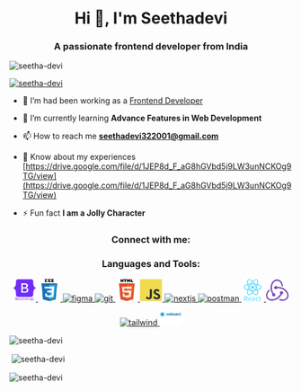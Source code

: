 <h1 align="center">Hi 👋, I'm Seethadevi</h1>
<h3 align="center">A passionate frontend developer from India</h3>

<p align="left"> <img src="https://komarev.com/ghpvc/?username=seetha-devi&label=Profile%20views&color=0e75b6&style=flat" alt="seetha-devi" /> </p>

<p align="left"> <a href="https://github.com/ryo-ma/github-profile-trophy"><img src="https://github-profile-trophy.vercel.app/?username=seetha-devi" alt="seetha-devi" /></a> </p>

- 🔭 I’m had been working as a [Frontend Developer](https://www.innovatefinance.com/)

- 🌱 I’m currently learning **Advance Features in Web Development**

- 📫 How to reach me **seethadevi322001@gmail.com**

- 📄 Know about my experiences [https://drive.google.com/file/d/1JEP8d_F_aG8hGVbd5j9LW3unNCKOg9TG/view](https://drive.google.com/file/d/1JEP8d_F_aG8hGVbd5j9LW3unNCKOg9TG/view)

- ⚡ Fun fact **I am a Jolly Character**

<h3 align="center">Connect with me:</h3>
<p align="center">
</p>

<h3 align="center">Languages and Tools:</h3>
<p align="center"> <a href="https://getbootstrap.com" target="_blank" rel="noreferrer"> <img src="https://raw.githubusercontent.com/devicons/devicon/master/icons/bootstrap/bootstrap-plain-wordmark.svg" alt="bootstrap" width="40" height="40"/> </a> <a href="https://www.w3schools.com/css/" target="_blank" rel="noreferrer"> <img src="https://raw.githubusercontent.com/devicons/devicon/master/icons/css3/css3-original-wordmark.svg" alt="css3" width="40" height="40"/> </a> <a href="https://www.figma.com/" target="_blank" rel="noreferrer"> <img src="https://www.vectorlogo.zone/logos/figma/figma-icon.svg" alt="figma" width="40" height="40"/> </a> <a href="https://git-scm.com/" target="_blank" rel="noreferrer"> <img src="https://www.vectorlogo.zone/logos/git-scm/git-scm-icon.svg" alt="git" width="40" height="40"/> </a> <a href="https://www.w3.org/html/" target="_blank" rel="noreferrer"> <img src="https://raw.githubusercontent.com/devicons/devicon/master/icons/html5/html5-original-wordmark.svg" alt="html5" width="40" height="40"/> </a> <a href="https://developer.mozilla.org/en-US/docs/Web/JavaScript" target="_blank" rel="noreferrer"> <img src="https://raw.githubusercontent.com/devicons/devicon/master/icons/javascript/javascript-original.svg" alt="javascript" width="40" height="40"/> </a> <a href="https://nextjs.org/" target="_blank" rel="noreferrer"> <img src="https://cdn.worldvectorlogo.com/logos/nextjs-2.svg" alt="nextjs" width="40" height="40"/> </a> <a href="https://postman.com" target="_blank" rel="noreferrer"> <img src="https://www.vectorlogo.zone/logos/getpostman/getpostman-icon.svg" alt="postman" width="40" height="40"/> </a> <a href="https://reactjs.org/" target="_blank" rel="noreferrer"> <img src="https://raw.githubusercontent.com/devicons/devicon/master/icons/react/react-original-wordmark.svg" alt="react" width="40" height="40"/> </a> <a href="https://redux.js.org" target="_blank" rel="noreferrer"> <img src="https://raw.githubusercontent.com/devicons/devicon/master/icons/redux/redux-original.svg" alt="redux" width="40" height="40"/> </a> <a href="https://tailwindcss.com/" target="_blank" rel="noreferrer"> <img src="https://www.vectorlogo.zone/logos/tailwindcss/tailwindcss-icon.svg" alt="tailwind" width="40" height="40"/> </a> <a href="https://webpack.js.org" target="_blank" rel="noreferrer"> <img src="https://raw.githubusercontent.com/devicons/devicon/d00d0969292a6569d45b06d3f350f463a0107b0d/icons/webpack/webpack-original-wordmark.svg" alt="webpack" width="40" height="40"/> </a> </p>

<p><img align="center" src="https://github-readme-stats.vercel.app/api/top-langs?username=seetha-devi&show_icons=true&locale=en&layout=compact" alt="seetha-devi" /></p>

<p>&nbsp;<img align="center" src="https://github-readme-stats.vercel.app/api?username=seetha-devi&show_icons=true&locale=en" alt="seetha-devi" /></p>

<p><img align="center" src="https://github-readme-streak-stats.herokuapp.com/?user=seetha-devi&" alt="seetha-devi" /></p>

